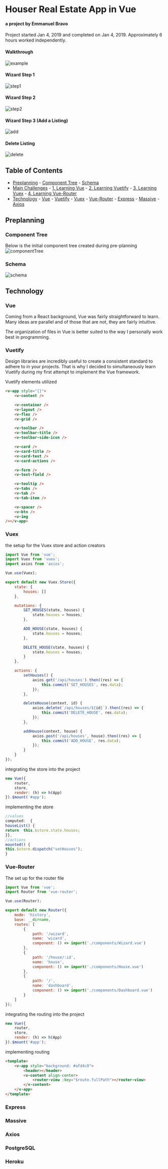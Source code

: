 # Houser Real Estate App in Vue

#### a project by Emmanuel Bravo

Project started Jan 4, 2019 and completed on Jan 4, 2019.
Approximately 6 hours worked independently.

#### Walkthrough

![example](https://media.giphy.com/media/C8C3TEbKEXdstvkeB2/giphy.gif)

#### Wizard Step 1

![step1](https://media.giphy.com/media/4PVYWuih6XgVygfWfB/giphy.gif)

#### Wizard Step 2

![step2](https://media.giphy.com/media/1ZDoc2m6kkKx9i5UE5/giphy.gif)

#### Wizard Step 3 (Add a Listing)

![add](./gifs/add.gif)

#### Delete Listing

![delete](./gifs/delete.gif)

## Table of Contents

- [Preplanning](#preplanning) - [Component Tree](#component-tree) - [Schema](#schema)
- [Main Challenges](#main-challenges) - [1. Learning Vue](#vue) - [2. Learning Vuetify](#vuetify) - [3. Learning Vuex](#vuex) - [4. Learning Vue-Router](#vue-router)
- [Technology](#technology) - [Vue](#vue) - [Vuetify](#vuetify) - [Vuex](#vuex) - [Vue-Router](#vue-router) - [Express](#express) - [Massive](#massive) - [Axios](#axios)

## Preplanning

### Component Tree

Below is the initial component tree created during pre-planning
![componentTree](https://s3.us-east-2.amazonaws.com/khamwas-readme/houser+component+tree.png)

### Schema

![schema](https://s3.us-east-2.amazonaws.com/khamwas-readme/hosuer+schema.png)

## Technology

### Vue

Coming from a React background, Vue was fairly straightforward to learn. Many ideas are parallel and of those that are not, they are fairly intuitive.

The organization of files in Vue is better suited to the way I personally work best in programming.

### Vuetify

Design libraries are incredibly useful to create a consistent standard to adhere to in your projects. That is why I decided to simultaneously learn Vuetify during my first attempt to implement the Vue framework.

Vuetify elements utilized

```html
<v-app style="{}">
	<v-content />

	<v-container />
	<v-layout />
	<v-flex />
	<v-grid />

	<v-toolbar />
	<v-toolbar-title />
	<v-toolbar-side-icon />

	<v-card />
	<v-card-title />
	<v-card-text />
	<v-card-actions />

	<v-form />
	<v-text-field />

	<v-tooltip />
	<v-tabs />
	<v-tab />
	<v-tab-item />

	<v-spacer />
	<v-btn />
	<v-img
/></v-app>
```

### Vuex

the setup for the Vuex store and action creators

```js
import Vue from 'vue';
import Vuex from 'vuex';
import axios from 'axios';

Vue.use(Vuex);

export default new Vuex.Store({
	state: {
		houses: []
	},

	mutations: {
		SET_HOUSES(state, houses) {
			state.houses = houses;
		},

		ADD_HOUSE(state, houses) {
			state.houses = houses;
		},

		DELETE_HOUSE(state, houses) {
			state.houses = houses;
		}
	},

	actions: {
		setHouses() {
			axios.get('/api/houses').then((res) => {
				this.commit('SET_HOUSES', res.data);
			});
		},

		deleteHouse(context, id) {
			axios.delete(`/api/houses/${id}`).then((res) => {
				this.commit('DELETE_HOUSE', res.data);
			});
		},

		addHouse(context, house) {
			axios.post('/api/houses', house).then((res) => {
				this.commit('ADD_HOUSE', res.data);
			});
		}
	}
});
```

integrating the store into the project

```js
new Vue({
	router,
	store,
	render: (h) => h(App)
}).$mount('#app');
```

implementing the store

```js
//values
computed:  {
houseList() {
return  this.$store.state.houses;
}},
//actions
mounted() {
this.$store.dispatch("setHouses");
}
```

### Vue-Router

The set up for the router file

```js
import Vue from 'vue';
import Router from 'vue-router';

Vue.use(Router);

export default new Router({
	mode: 'history',
	base: __dirname,
	routes: [
		{
			path: '/wizard',
			name: 'wizard',
			component: () => import('./components/Wizard.vue')
		},
		{
			path: '/house/:id',
			name: 'house',
			component: () => import('./components/House.vue')
		},
		{
			path: '/',
			name: 'dashboard',
			component: () => import('./components/Dashboard.vue')
		}
	]
});
```

integrating the routing into the project

```js
new Vue({
	router,
	store,
	render: (h) => h(App)
}).$mount('#app');
```

implementing routing

```html
<template>
	<v-app style="background: #afd4c0">
		<header></header>
		<v-content align-center>
			<router-view :key="$route.fullPath"></router-view>
		</v-content>
	</v-app>
</template>
```

### Express

### Massive

### Axios

### PostgreSQL

### Heroku

